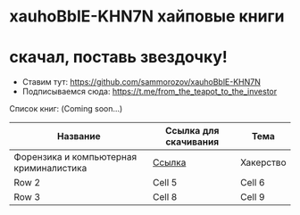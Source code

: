 # xauhoBblE-KHN7N хайповые книги
# скачал, поставь звездочку!

- Ставим тут: https://github.com/sammorozov/xauhoBblE-KHN7N
- Подписываемся сюда: https://t.me/from_the_teapot_to_the_investor

Список книг: (Coming soon...)

| Название | Ссылка для скачивания | Тема |
|----------|----------|----------|
| Форензика и компьютерная криминалистика  | [Ссылка](https://github.com/sammorozov/xauhoBblE-KHN7N/blob/main/%D1%84%D0%BE%D1%80%D0%B5%D0%BD%D0%B7%D0%B8%D0%BA%D0%B0.pdf)   | Хакерство |
| Row 2    | Cell 5   | Cell 6   |
| Row 3    | Cell 8   | Cell 9   |
